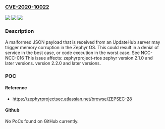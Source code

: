 ### [CVE-2020-10022](https://cve.mitre.org/cgi-bin/cvename.cgi?name=CVE-2020-10022)
![](https://img.shields.io/static/v1?label=Product&message=zephyr&color=blue)
![](https://img.shields.io/static/v1?label=Version&message=%3E%3D%202.1.0%20&color=brighgreen)
![](https://img.shields.io/static/v1?label=Vulnerability&message=CWE-120%20Buffer%20Overflow&color=brighgreen)

### Description

A malformed JSON payload that is received from an UpdateHub server may trigger memory corruption in the Zephyr OS. This could result in a denial of service in the best case, or code execution in the worst case. See NCC-NCC-016 This issue affects: zephyrproject-rtos zephyr version 2.1.0 and later versions. version 2.2.0 and later versions.

### POC

#### Reference
- https://zephyrprojectsec.atlassian.net/browse/ZEPSEC-28

#### Github
No PoCs found on GitHub currently.


